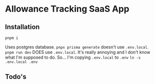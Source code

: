 # Allowance Tracking SaaS App

## Installation

`pnpm i`

Uses postgres database.
`pnpx prisma generate` doesn't use `.env.local`.
`pnpm run dev` DOES use `.env.local`.
It's really annoying and I don't know what I'm supposed to do.
So... I'm copying `.env.local` to `.env` 
`ln -s .env.local .env`

## Todo's
